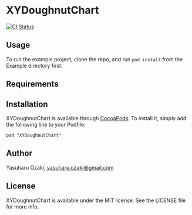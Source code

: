 # XYDoughnutChart

[![CI Status](http://img.shields.io/travis/yasuoza/XYDoughnutChart.svg?style=flat)](https://travis-ci.org/yasuoza/XYDoughnutChart)

## Usage

To run the example project, clone the repo, and run `pod install` from the Example directory first.

## Requirements

## Installation

XYDoughnutChart is available through [CocoaPods](http://cocoapods.org). To install
it, simply add the following line to your Podfile:

    pod "XYDoughnutChart"

## Author

Yasuharu Ozaki, yasuharu.ozaki@gmail.com

## License

XYDoughnutChart is available under the MIT license. See the LICENSE file for more info.


